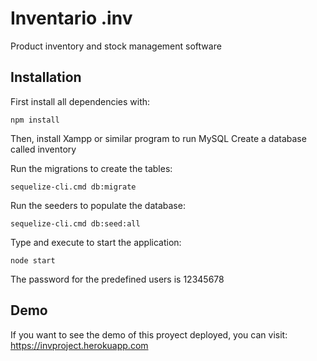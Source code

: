 # Inventario .inv

Product inventory and stock management software

## Installation

First install all dependencies with:

```
npm install
```

Then, install Xampp or similar program to run MySQL
Create a database called inventory

Run the migrations to create the tables:

```
sequelize-cli.cmd db:migrate
```

Run the seeders to populate the database:

```
sequelize-cli.cmd db:seed:all
```

Type and execute to start the application:

```
node start
```

The password for the predefined users is 12345678

## Demo

If you want to see the demo of this proyect deployed, you can visit:
https://invproject.herokuapp.com

